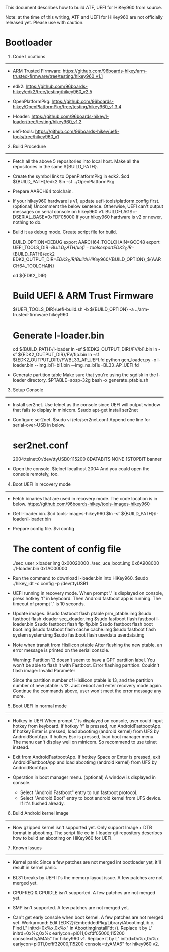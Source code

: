 This document describes how to build ATF, UEFI for HiKey960 from source.

Note: at the time of this writing, ATF and UEFI for HiKey960 are not officially released yet. Please use with caution.

Bootloader
====================

1. Code Locations
-----------------

   * ARM Trusted Firmware:
   https://github.com/96boards-hikey/arm-trusted-firmware/tree/testing/hikey960_v1.1

   * edk2:
   https://github.com/96boards-hikey/edk2/tree/testing/hikey960_v2.5

   * OpenPlatformPkg:
   https://github.com/96boards-hikey/OpenPlatformPkg/tree/testing/hikey960_v1.3.4

   * l-loader:
   https://github.com/96boards-hikey/l-loader/tree/testing/hikey960_v1.2

   * uefi-tools:
   https://github.com/96boards-hikey/uefi-tools/tree/hikey960_v1


2. Build Procedure
------------------

   * Fetch all the above 5 repositories into local host.
     Make all the repositories in the same ${BUILD_PATH}.

   * Create the symbol link to OpenPlatformPkg in edk2.
     $cd ${BUILD_PATH}/edk2
     $ln -sf ../OpenPlatformPkg

   * Prepare AARCH64 toolchain.

   * If your hikey960 hardware is v1, update uefi-tools/platform.config first. (optional)
     Uncomment the below sentence. Otherwise, UEFI can't output messages on serial
     console on hikey960 v1.
     BUILDFLAGS=-DSERIAL_BASE=0xFDF05000
     If your hikey960 hardware is v2 or newer, nothing to do.

   * Build it as debug mode. Create script file for build.

     BUILD_OPTION=DEBUG
     export AARCH64_TOOLCHAIN=GCC48
     export UEFI_TOOLS_DIR=${BUILD_PATH}/uefi-tools
     export EDK2_DIR=${BUILD_PATH}/edk2
     EDK2_OUTPUT_DIR=${EDK2_DIR}/Build/HiKey960/${BUILD_OPTION}_${AARCH64_TOOLCHAIN}

     cd ${EDK2_DIR}
     # Build UEFI & ARM Trust Firmware
     ${UEFI_TOOLS_DIR}/uefi-build.sh -b ${BUILD_OPTION} -a ../arm-trusted-firmware hikey960

     # Generate l-loader.bin
     cd ${BUILD_PATH}/l-loader
     ln -sf ${EDK2_OUTPUT_DIR}/FV/bl1.bin
     ln -sf ${EDK2_OUTPUT_DIR}/FV/fip.bin
     ln -sf ${EDK2_OUTPUT_DIR}/FV/BL33_AP_UEFI.fd
     python gen_loader.py -o l-loader.bin --img_bl1=bl1.bin --img_ns_bl1u=BL33_AP_UEFI.fd

   * Generate partition table
     Make sure that you're using the sgdisk in the l-loader directory.
     $PTABLE=aosp-32g bash -x generate_ptable.sh


3. Setup Console
----------------

   * Install ser2net. Use telnet as the console since UEFI will output window
     that fails to display in minicom.
     $sudo apt-get install ser2net

   * Configure ser2net.
     $sudo vi /etc/ser2net.conf
     Append one line for serial-over-USB in below.
     # ser2net.conf
     2004:telnet:0:/dev/ttyUSB0:115200 8DATABITS NONE 1STOPBIT banner

   * Open the console.
     $telnet localhost 2004
     And you could open the console remotely, too.


4. Boot UEFI in recovery mode
-----------------------------

   * Fetch binaries that are used in recovery mode. The code location is in below.
       https://github.com/96boards-hikey/tools-images-hikey960

   * Get l-loader.bin.
     $cd tools-images-hikey960
     $ln -sf ${BUILD_PATH}/l-loader/l-loader.bin

   * Prepare config file.
     $vi config
     # The content of config file
     ./sec_user_xloader.img 0x00020000
     ./sec_uce_boot.img 0x6A908000
     ./l-loader.bin 0x1AC00000

   * Run the command to download l-loader.bin into HiKey960.
     $sudo ./hikey_idt -c config -p /dev/ttyUSB1

   * UEFI running in recovery mode. When prompt '.' is displayed on console, press
     hotkey 'f' in keyboard. Then Android fastboot app is running.
     The timeout of prompt '.' is 10 seconds.

   * Update images.
     $sudo fastboot flash ptable prm_ptable.img
     $sudo fastboot flash xloader sec_xloader.img
     $sudo fastboot flash fastboot l-loader.bin
     $sudo fastboot flash fip fip.bin
     $sudo fastboot flash boot boot.img
     $sudo fastboot flash cache cache.img
     $sudo fastboot flash system system.img
     $sudo fastboot flash userdata userdata.img

   * Note when transit from Hisilicon ptable
     After flushing the new ptable, an error message is printed on the serial console.

       Warning: Partition 13 doesn't seem to have a GPT partition label. You won't be able to flash it with Fastboot.
       Error flashing partition.
       Couldn't flash image:  Invalid Parameter

     Since the partition number of Hisilicon ptable is 13, and the partition number
     of new ptable is 12.
     Just reboot and enter recovery mode again. Continue the commands above, user
     won't meet the error message any more.


5. Boot UEFI in normal mode
-----------------------------

   * Hotkey in UEFI
     When prompt '.' is displayed on console, user could input hotkey from keyboard.
     If hotkey 'f' is pressed, run AndroidFastbootApp.
     If hotkey Enter is pressed, load abootimg (android kernel) from UFS by AndroidBootApp.
     If hotkey Esc is pressed, load boot manager menu. The menu can't display well
     on minicom. So recommend to use telnet instead.

   * Exit from AndroidFastbootApp.
     If hotkey Space or Enter is pressed, exit AndroidFastbootApp and load abootimg (android
     kernel) from UFS by AndroidBootApp.

   * Operation in boot manager menu. (optional)
     A window is displayed in console.
       - Select "Android Fastboot" entry to run fastboot protocol.
       - Select "Android Boot" entry to boot android kernel from UFS device. If it's flushed already.

6. Build Android kernel image
-----------------------------

   * Now gzipped kernel isn't supported yet. Only support Image + DTB format in abootimg.
     The script file cc in l-loader git repository describes how to build an abootimg on HiKey960 for UEFI.

7. Known Issues
-----------------------------

   * Kernel panic
     Since a few patches are not merged int bootloader yet, it'll result in kernel panic.

   * BL31 breaks by UEFI
     It's the memory layout issue. A few patches are not merged yet.

   * CPUFREQ & CPUIDLE isn't supported.
     A few patches are not merged yet.

   * SMP isn't supported.
     A few patches are not merged yet.

   * Can't get early console when boot kernel.
     A few patches are not merged yet.
     Workaround:
       Edit {EDK2}/EmbeddedPkg/Library/AbootimgLib.c.
       Find L" initrd=0x%x,0x%x" in AbootimgInstallFdt ().
       Replace it by L" initrd=0x%x,0x%x earlycon=pl011,0xfdf05000,115200 console=ttyAMA5" for hikey960 v1.
       Replace it by L" initrd=0x%x,0x%x earlycon=pl011,0xfff32000,115200 console=ttyAMA6" for hikey960 v2.
